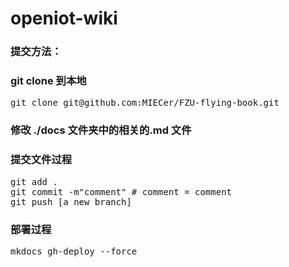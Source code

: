 # openiot-wiki

### **提交方法：**

### git clone 到本地
<pre>
git clone git@github.com:MIECer/FZU-flying-book.git
</pre>

### 修改 ./docs 文件夹中的相关的.md 文件

### 提交文件过程
<pre>
git add .
git commit -m"comment" # comment = comment
git push [a new branch]
</pre>

### 部署过程
<pre>
mkdocs gh-deploy --force
</pre>


